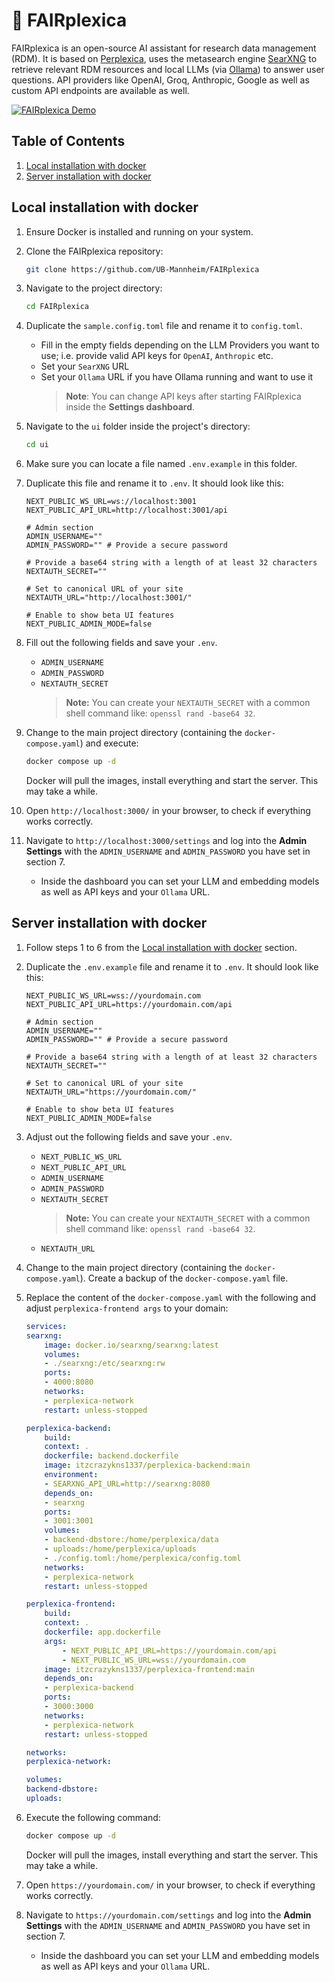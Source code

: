 # 🌱 FAIRplexica <!-- omit in toc -->

FAIRplexica is an open-source AI assistant for research data management (RDM). It is based on [Perplexica](https://github.com/ItzCrazyKns/Perplexica), uses the metasearch engine [SearXNG](https://github.com/searxng/searxng) to retrieve relevant RDM resources and local LLMs (via [Ollama](https://github.com/ollama/ollama)) to answer user questions. API providers like OpenAI, Groq, Anthropic, Google as well as custom API endpoints are available as well.

[![FAIRplexica Demo](https://github.com/user-attachments/assets/4639da23-e1e7-4739-ac43-9b0a3f592875)](https://github.com/user-attachments/assets/4639da23-e1e7-4739-ac43-9b0a3f592875)

## Table of Contents

1. [Local installation with docker](#local-installation-with-docker)
2. [Server installation with docker](#server-installation-with-docker)

## Local installation with docker

1. Ensure Docker is installed and running on your system.
2. Clone the FAIRplexica repository:

   ```bash
   git clone https://github.com/UB-Mannheim/FAIRplexica
   ```

3. Navigate to the project directory:

   ```bash
   cd FAIRplexica
   ```

4. Duplicate the `sample.config.toml` file and rename it to `config.toml`.

    - Fill in the  empty fields depending on the LLM Providers you want to use; i.e. provide valid API keys for `OpenAI`, `Anthropic` etc.
    - Set your `SearXNG` URL
    - Set your `Ollama` URL if you have Ollama running and want to use it
        > **Note**: You can change API keys after starting FAIRplexica inside the **Settings dashboard**.

5. Navigate to the `ui` folder inside the project's directory:

   ```bash
   cd ui
   ```

6. Make sure you can locate a file named `.env.example` in this folder.

7. Duplicate this file and rename it to `.env`. It should look like this:

    ```
    NEXT_PUBLIC_WS_URL=ws://localhost:3001
    NEXT_PUBLIC_API_URL=http://localhost:3001/api

    # Admin section
    ADMIN_USERNAME=""  
    ADMIN_PASSWORD="" # Provide a secure password

    # Provide a base64 string with a length of at least 32 characters
    NEXTAUTH_SECRET=""

    # Set to canonical URL of your site
    NEXTAUTH_URL="http://localhost:3001/"

    # Enable to show beta UI features
    NEXT_PUBLIC_ADMIN_MODE=false
    ```

8. Fill out the following fields and save your `.env`.
    - `ADMIN_USERNAME`
    - `ADMIN_PASSWORD`
    - `NEXTAUTH_SECRET`
        > **Note:** You can create your `NEXTAUTH_SECRET` with a common shell command like: `openssl rand -base64 32`.

9. Change to the main project directory (containing the `docker-compose.yaml`) and execute:

   ```bash
   docker compose up -d
   ```

    Docker will pull the images, install everything and start the server. This may take a while.

10. Open `http://localhost:3000/` in your browser, to check if everything works correctly.

11. Navigate to `http://localhost:3000/settings` and log into the **Admin Settings** with the `ADMIN_USERNAME` and `ADMIN_PASSWORD` you have set in section 7.

    - Inside the dashboard you can set your LLM and embedding models as well as API keys and your `Ollama` URL.

## Server installation with docker

1. Follow steps 1 to 6 from the [Local installation with docker](#local-installation-with-docker) section.

2. Duplicate the `.env.example` file and rename it to `.env`. It should look like this:

    ```
    NEXT_PUBLIC_WS_URL=wss://yourdomain.com
    NEXT_PUBLIC_API_URL=https://yourdomain.com/api

    # Admin section
    ADMIN_USERNAME=""  
    ADMIN_PASSWORD="" # Provide a secure password

    # Provide a base64 string with a length of at least 32 characters
    NEXTAUTH_SECRET=""

    # Set to canonical URL of your site
    NEXTAUTH_URL="https://yourdomain.com/"

    # Enable to show beta UI features
    NEXT_PUBLIC_ADMIN_MODE=false
    ```

3. Adjust out the following fields and save your `.env`.
    - `NEXT_PUBLIC_WS_URL`
    - `NEXT_PUBLIC_API_URL`
    - `ADMIN_USERNAME`
    - `ADMIN_PASSWORD`
    - `NEXTAUTH_SECRET`
        > **Note:** You can create your `NEXTAUTH_SECRET` with a common shell command like: `openssl rand -base64 32`.
    - `NEXTAUTH_URL`

4. Change to the main project directory (containing the `docker-compose.yaml`). Create a backup of the `docker-compose.yaml` file.

5. Replace the content of the `docker-compose.yaml` with the following and adjust `perplexica-frontend args` to your domain:

    ```yaml
    services:
    searxng:
        image: docker.io/searxng/searxng:latest
        volumes:
        - ./searxng:/etc/searxng:rw
        ports:
        - 4000:8080
        networks:
        - perplexica-network
        restart: unless-stopped

    perplexica-backend:
        build:
        context: .
        dockerfile: backend.dockerfile
        image: itzcrazykns1337/perplexica-backend:main
        environment:
        - SEARXNG_API_URL=http://searxng:8080
        depends_on:
        - searxng
        ports:
        - 3001:3001
        volumes:
        - backend-dbstore:/home/perplexica/data
        - uploads:/home/perplexica/uploads
        - ./config.toml:/home/perplexica/config.toml
        networks:
        - perplexica-network
        restart: unless-stopped

    perplexica-frontend:
        build:
        context: .
        dockerfile: app.dockerfile
        args:
            - NEXT_PUBLIC_API_URL=https://yourdomain.com/api
            - NEXT_PUBLIC_WS_URL=wss://yourdomain.com
        image: itzcrazykns1337/perplexica-frontend:main
        depends_on:
        - perplexica-backend
        ports:
        - 3000:3000
        networks:
        - perplexica-network
        restart: unless-stopped

    networks:
    perplexica-network:

    volumes:
    backend-dbstore:
    uploads:
    ```

6. Execute the following command:

   ```bash
   docker compose up -d
   ```

    Docker will pull the images, install everything and start the server. This may take a while.

7. Open `https://yourdomain.com/` in your browser, to check if everything works correctly.

8. Navigate to `https://yourdomain.com/settings` and log into the **Admin Settings** with the `ADMIN_USERNAME` and `ADMIN_PASSWORD` you have set in section 7.

    - Inside the dashboard you can set your LLM and embedding models as well as API keys and your `Ollama` URL.
